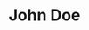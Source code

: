 ---
permalink: false
cardImage: /assets/images/image-39.png
title: John Doe
description: Founder and CEO
tags: employees
---